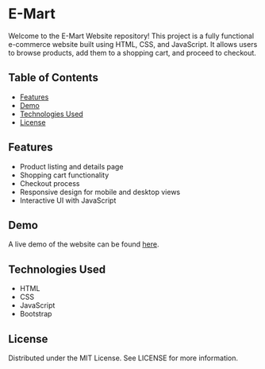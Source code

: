 # E-Mart

Welcome to the E-Mart Website repository! This project is a fully functional e-commerce website built using HTML, CSS, and JavaScript. It allows users to browse products, add them to a shopping cart, and proceed to checkout. 

## Table of Contents

- [Features](#features)
- [Demo](#demo)
- [Technologies Used](#technologies-used)
- [License](#license)

## Features

- Product listing and details page
- Shopping cart functionality
- Checkout process
- Responsive design for mobile and desktop views
- Interactive UI with JavaScript

## Demo

A live demo of the website can be found [here](#).

## Technologies Used

- HTML
- CSS
- JavaScript
- Bootstrap

## License
Distributed under the MIT License. See LICENSE for more information.
